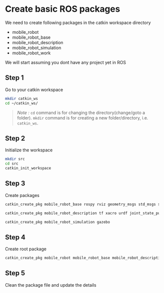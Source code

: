 # Create basic ROS packages

We need to create following packages in the catkin workspace directory
 - mobile_robot
 - mobile_robot_base
 - mobile_robot_description
 - mobile_robot_simulation
 - mobile_robot_work

We will start assuming you dont have any project yet in ROS
## Step 1
Go to your catkin workspace
```bash
mkdir catkin_ws
cd ~/catkin_ws/
```
> *Note :* `cd` command is for changing the directory(change/goto a folder). `mkdir` command is for creating a new folder/directory, i.e. `catkin_ws`.

## Step 2
Initialize the workspace

```bash
mkdir src
cd src
catkin_init_workspace
```

## Step 3
Create packages

```bash
catkin_create_pkg mobile_robot_base rospy rviz geometry_msgs std_msgs sensor_msgs

catkin_create_pkg mobile_robot_description tf xacro urdf joint_state_publisher robot_state_publisher

catkin_create_pkg mobile_robot_simulation gazebo
```

## Step 4
Create root package
```bash
catkin_create_pkg mobile_robot mobile_robot_base mobile_robot_description mobile_robot_simulation
```

## Step 5
Clean the package file and update the details
